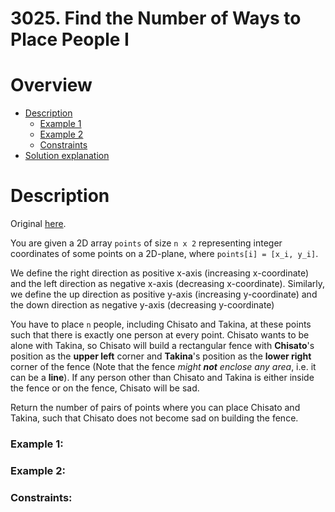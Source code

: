 # 3025. Find the Number of Ways to Place People I

# Overview
- [Description](#description)
  - [Example 1](#example-1)
  - [Example 2](#example-2)
  - [Constraints](#constraints)
- [Solution explanation](#solution-explanation)

# Description
Original [here](https://leetcode.com/problems/find-the-number-of-ways-to-place-people-i/description/).

You are given a 2D array `points` of size `n x 2` representing integer coordinates of some points on a 2D-plane, where `points[i] = [x_i, y_i]`.

We define the right direction as positive x-axis (increasing x-coordinate) and the left direction as negative x-axis (decreasing x-coordinate). Similarly, we define the up direction as positive y-axis (increasing y-coordinate) and the down direction as negative y-axis (decreasing y-coordinate)

You have to place `n` people, including Chisato and Takina, at these points such that there is exactly one person at every point. Chisato wants to be alone with Takina, so Chisato will build a rectangular fence with **Chisato**'s position as the **upper left** corner and **Takina**'s position as the **lower right** corner of the fence (Note that the fence *might **not** enclose any area*, i.e. it can be a **line**). If any person other than Chisato and Takina is either inside the fence or on the fence, Chisato will be sad.

Return the number of pairs of points where you can place Chisato and Takina, such that Chisato does not become sad on building the fence.

### Example 1:


### Example 2:



### Constraints:
